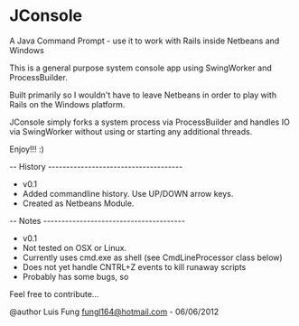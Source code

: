 JConsole
========

A Java Command Prompt - use it to work with Rails inside Netbeans and Windows

This is a general purpose system console app using SwingWorker and
ProcessBuilder.

Built primarily so I wouldn't have to leave Netbeans in order
to play with Rails on the Windows platform.

JConsole simply forks a system process via ProcessBuilder and handles IO via
SwingWorker without using or starting any additional threads. 
 
Enjoy!!! :)

-- History -------------------------------------
 - v0.1 
  - Added commandline history. Use UP/DOWN arrow keys. 
  - Created as Netbeans Module.

-- Notes ---------------------------------------
 - v0.1
  - Not tested on OSX or Linux. 
  - Currently uses cmd.exe as shell (see CmdLineProcessor class below) 
  - Does not yet handle CNTRL+Z events to kill runaway scripts
  - Probably has some bugs, so


Feel free to contribute...


@author Luis Fung <fungl164@hotmail.com> - 06/06/2012
